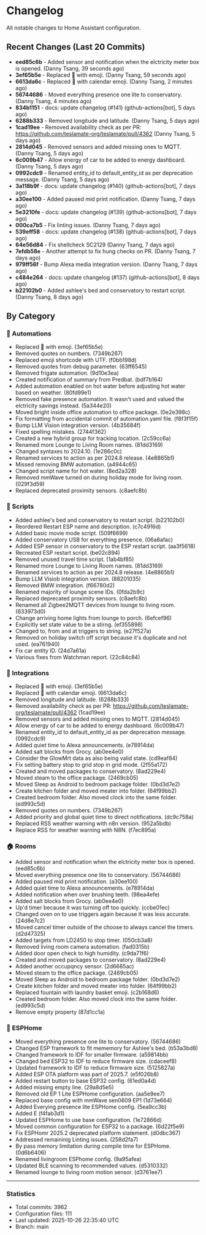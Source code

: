 # Changelog

All notable changes to Home Assistant configuration.

## Recent Changes (Last 20 Commits)
- **eed85c6b** - Added sensor and notification when the elctricity meter box is opened. (Danny Tsang, 39 seconds ago)
- **3ef65b5e** - Replaced :battery: with emoji. (Danny Tsang, 59 seconds ago)
- **6613da6c** - Replaced :date: with calendar emoji. (Danny Tsang, 2 minutes ago)
- **56744686** - Moved everything presence one lite to conservatory. (Danny Tsang, 4 minutes ago)
- **834b1151** - docs: update changelog (#141) (github-actions[bot], 5 days ago)
- **6288b333** - Removed longitude and latitude. (Danny Tsang, 5 days ago)
- **1cad19ee** - Removed availability check as per PR: https://github.com/teslamate-org/teslamate/pull/4362 (Danny Tsang, 5 days ago)
- **2814d045** - Removed sensors and added missing ones to MQTT. (Danny Tsang, 5 days ago)
- **6c009b47** - Allow energy of car to be added to energy dashboard. (Danny Tsang, 5 days ago)
- **0992cdc9** - Renamed entity_id to default_entity_id as per deprecation message. (Danny Tsang, 5 days ago)
- **3a118b9f** - docs: update changelog (#140) (github-actions[bot], 7 days ago)
- **a30ee100** - Added paused mid print notification. (Danny Tsang, 7 days ago)
- **5e3210fe** - docs: update changelog (#139) (github-actions[bot], 7 days ago)
- **000ca7b5** - Fix linting issues. (Danny Tsang, 7 days ago)
- **539eff58** - docs: update changelog (#138) (github-actions[bot], 7 days ago)
- **64e56d84** - Fix shellcheck SC2129 (Danny Tsang, 7 days ago)
- **7efdb58e** - Another attempt to fix hung checks on PR. (Danny Tsang, 7 days ago)
- **979ff56f** - Bump Alexa media integration version. (Danny Tsang, 7 days ago)
- **c484e264** - docs: update changelog (#137) (github-actions[bot], 8 days ago)
- **b22102b0** - Added ashlee's bed and conservatory to restart script. (Danny Tsang, 8 days ago)

## By Category

### 🤖 Automations
- Replaced :battery: with emoji. (3ef65b5e)
- Removed quotes on numbers. (7349b267)
- Replaced emoji shortcode with UTF. (f0bb198d)
- Removed quotes from debug parameter. (63ff6545)
- Removed frigate automation. (9d10e3ea)
- Created notification of summary from Predbat. (bdf7b164)
- Added automation enabled on hot water before adjusting hot water based on weather. (80fd99e1)
- Removed fake presence automation. It wasn't used and valued the elctricity savings instead. (5a344e20)
- Moved bright inside office automation to office package. (0e2e398c)
- Fix formatting from accidental commit of automation.yaml file. (f8f3f15f)
- Bump LLM Vision integration version. (4b35684f)
- Fixed spelling mistakes. (2744f362)
- Created a new hybrid group for tracking location. (2c59cc6a)
- Renamed more Lounge to Living Room names. (81dd3169)
- Changed syntaxes to 2024.10. (1e286c0c)
- Renamed services to action as per 2024.8 release. (4e8865b1)
- Missed removing BMW automation. (a4944c65)
- Changed script name for hot water. (8ed2a328)
- Removed mmWave turned on during holiday mode for living room. (029f3d59)
- Replaced deprecated proximity sensors. (c8aefc8b)
### 📜 Scripts
- Added ashlee's bed and conservatory to restart script. (b22102b0)
- Reordered Restart ESP name and description. (c7c4916d)
- Added basic movie mode script. (509f6699)
- Added conservatory USB for everything presence. (06a8afac)
- Added ESP sensor in conservatory to the ESP restart script. (aa3f5618)
- Recreated ESP restart script. (be02c894)
- Removed unused travel time script. (1ab4bf85)
- Renamed more Lounge to Living Room names. (81dd3169)
- Renamed services to action as per 2024.8 release. (4e8865b1)
- Bump LLM Visiob integration version. (88201035)
- Removed BMW integration. (f66780d2)
- Renamed majority of lounge scene IDs. (0fda2b9c)
- Replaced deprecated proximity sensors. (c8aefc8b)
- Renamed all Zigbee2MQTT devices from lounge to living room. (633973d0)
- Change arriving home lights from lounge to porch. (6efcef96)
- Explicitly set state value to be a stirng. (ef355898)
- Changed to, from and at triggers to string. (e27f527a)
- Removed on holiday switch off script because it's duplicate and not used. (ea761940)
- Fix car entity ID. (24d7a61a)
- Various fixes from Watchman report. (22c84c84)
### 🔌 Integrations
- Replaced :battery: with emoji. (3ef65b5e)
- Replaced :date: with calendar emoji. (6613da6c)
- Removed longitude and latitude. (6288b333)
- Removed availability check as per PR: https://github.com/teslamate-org/teslamate/pull/4362 (1cad19ee)
- Removed sensors and added missing ones to MQTT. (2814d045)
- Allow energy of car to be added to energy dashboard. (6c009b47)
- Renamed entity_id to default_entity_id as per deprecation message. (0992cdc9)
- Added quiet time to Alexa announcements. (e78914da)
- Added salt blocks from Grocy. (ab0ee4e0)
- Consider the GlowMrt data as also being valid state. (cd9eaf84)
- Fix setting battery stop to grid stop in grid mode. (2f55a172)
- Created and moved packages to conservatory. (8ad229e4)
- Moved steam to the office package. (2469cb05)
- Moved Sleep as Android to bedroom package folder. (0bd3d7e2)
- Create kitchen folder and moved meater into folder. (64f99bb2)
- Created bedroom folder. Also moved clock into the same folder. (ed993c5d)
- Removed quotes on numbers. (7349b267)
- Added priority and global quiet time to direct notifications. (dc9c758a)
- Replaced RSS weather warning with n8n version. (952a5bdb)
- Replace RSS for weather warning with N8N. (f7ec895a)
### 🏠 Rooms
- Added sensor and notification when the elctricity meter box is opened. (eed85c6b)
- Moved everything presence one lite to conservatory. (56744686)
- Added paused mid print notification. (a30ee100)
- Added quiet time to Alexa announcements. (e78914da)
- Added notification when over brushing teeth. (98ea4efe)
- Added salt blocks from Grocy. (ab0ee4e0)
- Up'd timer because it was turning off too quickly. (ccbe01ec)
- Changed oven on to use triggers again because it was less accurate. (24d8e7c2)
- Moved cancel timer outside of the choose to always cancel the timers. (d2d47325)
- Added targets from LD2450 to stop timer. (050cb3a8)
- Removed living room camera automation. (fad0315b)
- Added door open check to high humidity. (c9da71f6)
- Created and moved packages to conservatory. (8ad229e4)
- Added another occupqncy sensor. (2d6685ac)
- Moved steam to the office package. (2469cb05)
- Moved Sleep as Android to bedroom package folder. (0bd3d7e2)
- Create kitchen folder and moved meater into folder. (64f99bb2)
- Replaced fountain with laundry basket emoji. (c2b168d6)
- Created bedroom folder. Also moved clock into the same folder. (ed993c5d)
- Remove empty property (87d1cc1a)
### 🔧 ESPHome
- Moved everything presence one lite to conservatory. (56744686)
- Changed ESP framework to fit mememory for Ashlee's bed. (b53a3bd8)
- Changed framework to IDF for smaller firmware. (a59814bb)
- Changed bed ESP32 to IDF to reduce firmware size. (cdaceef8)
- Updated framework to IDF to reduce firmware size. (5125827a)
- Added ESP OTA platform was part of 2025.7. (e5f026b8)
- Added restart button to base ESP32 config. (61ed0a4d)
- Added missing empty line. (29a8d5e5)
- Removed old EP 1 Lite ESPHome configuration. (aa5e9ee7)
- Replaced base config with mmWave sen0609 EP1 (1d73e664)
- Added Everying presence lite ESPHome config. (5ea9cc3b)
- Added E (f4fab3d1)
- Updated ESPHome to use base configuration. (1e72866d)
- Moved common configuration for ESP32 to a package. (6d22f5e9)
- Fix ESPHomr 2025.2 deprecated platform statement. (d0dbc367)
- Addressed remaininig Linting issues. (258d2fa7)
- By pass memory limitation during compile time for ESPHome. (0d6b6406)
- Renamed livingroom ESPhome config. (9a95afea)
- Updated BLE scanning to recommended values. (d5310332)
- Renamed lounge to living room motion sensor. (d3761ee7)

---

### Statistics

- Total commits: 3962
- Configuration files: 111
- Last updated: 2025-10-26 22:35:40 UTC
- Branch: main
